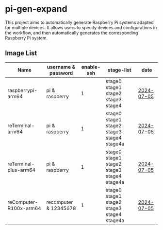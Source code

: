 # pi-gen-expand

This project aims to automatically generate Raspberry Pi systems adapted for multiple devices. It allows users to specify devices and configurations in the workflow, and then automatically generates the corresponding Raspberry Pi system.

## Image List

| Name                  |   username & password   | enable-ssh |                 stage-list                  |      date      |
|-----------------------|-------------------------|------------|---------------------------------------------|----------------|
| raspberrypi-arm64     | pi & raspberry          | 1          | stage0 stage1 stage2 stage3 stage4          | [2024-07-05](https://github.com/Seeed-Studio/pi-gen-expand/releases/download/v1.0.0/Raspbian-raspberrypi-arm64)|
| reTerminal-arm64      | pi & raspberry          | 1          | stage0 stage1 stage2 stage3 stage4 stage4a  | [2024-07-05](https://github.com/Seeed-Studio/pi-gen-expand/releases/download/v1.0.0/Raspbian-reTerminal-arm64)|
| reTerminal-plus-arm64 | pi & raspberry          | 1          | stage0 stage1 stage2 stage3 stage4 stage4a  | [2024-07-05](https://github.com/Seeed-Studio/pi-gen-expand/releases/download/v1.0.0/Raspbian-reTerminal-plus-arm64)|
| reComputer-R100x-arm64 | recomputer & 12345678   | 1          | stage0 stage1 stage2 stage3 stage4 stage4a  | [2024-07-05](https://github.com/Seeed-Studio/pi-gen-expand/releases/download/v1.0.0/Raspbian-reComputer-R100x-arm64)|


